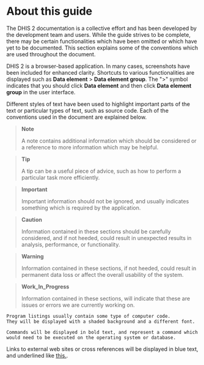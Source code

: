 # About this guide

<!--DHIS2-SECTION-ID:about_this_guide_-->

The DHIS 2 documentation is a collective effort and has been developed by
the development team and users. While the guide strives to be complete,
there may be certain functionalities which have been omitted or which
have yet to be documented. This section explains some of the conventions
which are used throughout the document.

DHIS 2 is a browser-based application. In many cases, screenshots have
been included for enhanced clarity. Shortcuts to various functionalities
are displayed such as **Data element** \> **Data element group**. The
"\>" symbol indicates that you should click **Data element** and then
click **Data element group** in the user interface.

Different styles of text have been used to highlight important parts of
the text or particular types of text, such as source code. Each of the
conventions used in the document are explained below.

> **Note**
>
> A note contains additional information which should be considered or a
> reference to more information which may be helpful.

> **Tip**
>
> A tip can be a useful piece of advice, such as how to perform a
> particular task more efficiently.

> **Important**
>
> Important information should not be ignored, and usually indicates
> something which is required by the application.

> **Caution**
>
> Information contained in these sections should be carefully
> considered, and if not heeded, could result in unexpected results in
> analysis, performance, or functionality.

> **Warning**
>
> Information contained in these sections, if not heeded, could result
> in permanent data loss or affect the overall usability of the system.

> **Work_In_Progress**
>
> Information contained in these sections, will indicate that these 
> are issues or errors we are currently working on.

    Program listings usually contain some type of computer code.
    They will be displayed with a shaded background and a different font.

`Commands will be displayed in bold text, and represent a command which
would need to be executed on the operating system or database.`

Links to external web sites or cross references will be displayed in
blue text, and underlined like [this.](http://www.dhis2.org).

<!--
Bibliographic references will displayed in square brackets like this
Store2007. A full reference can be found in the bibliography contained
at the end of this document.
-->
